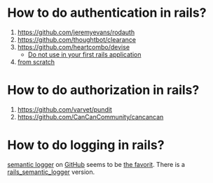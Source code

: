 # How to do authentication in rails?

1. https://github.com/jeremyevans/rodauth
2. https://github.com/thoughtbot/clearance
3. https://github.com/heartcombo/devise
   - [Do not use in your first rails application](https://github.com/heartcombo/devise#starting-with-rails)
4. [from scratch](https://stevepolito.design/blog/rails-authentication-from-scratch) 

# How to do authorization in rails?

1. https://github.com/varvet/pundit
2. https://github.com/CanCanCommunity/cancancan

# How to do logging in rails?

[semantic logger](https://logger.rocketjob.io/) on [GitHub](https://github.com/reidmorrison/semantic_logger) seems to be [the favorit](https://www.reddit.com/r/rails/comments/118t23n/structured_logging_with_rails/).
There is a [rails_semantic_logger](https://github.com/reidmorrison/rails_semantic_logger) version.
